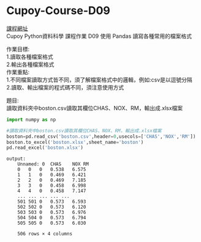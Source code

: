 # Cupoy-Course-D09
[課程網址](https://www.cupoy.com/marathon-mission/00000174C4BC1B93000000016375706F795F70726572656C656173654355/00000175495A7361000000246375706F795F72656C656173654349/)  
Cupoy Python資料科學 課程作業 D09 使用 Pandas 讀寫各種常用的檔案格式</br>

作業目標:  
1.讀取各種檔案格式  
2.輸出各種檔案格式  
作業重點:<br>
1.不同檔案讀取方式皆不同，須了解檔案格式中的邏輯，例如:csv是以逗號分隔<br>
2.讀取、輸出檔案的程式碼不同，須注意使用方式  

題目:  
讀取資料夾中boston.csv讀取其欄位CHAS、NOX、RM，輸出成.xlsx檔案  

```py
import numpy as np 
```
```py
#讀取資料夾中boston.csv讀取其欄位CHAS、NOX、RM，輸出成.xlsx檔案
boston=pd.read_csv('boston.csv',header=0,usecols=['CHAS','NOX','RM'])
boston.to_excel('boston.xlsx',sheet_name='boston')
pd.read_excel('boston.xlsx')
```

```
output:
	Unnamed: 0	CHAS	NOX	RM
    0	0	0	0.538	6.575
    1	1	0	0.469	6.421
    2	2	0	0.469	7.185
    3	3	0	0.458	6.998
    4	4	0	0.458	7.147
    ...	...	...	...	...
    501	501	0	0.573	6.593
    502	502	0	0.573	6.120
    503	503	0	0.573	6.976
    504	504	0	0.573	6.794
    505	505	0	0.573	6.030

    506 rows × 4 columns
```

